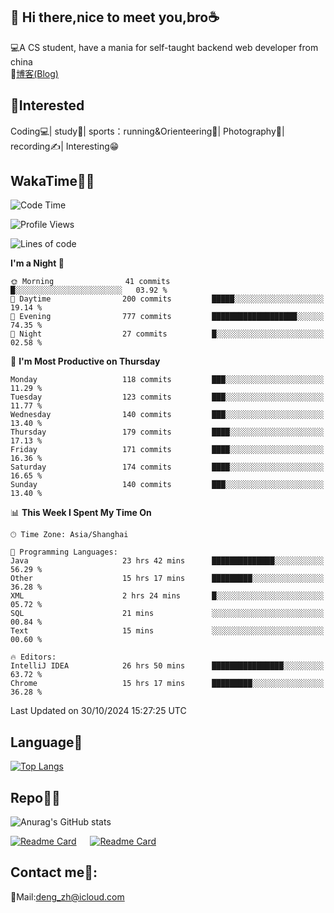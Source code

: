 👋 Hi there,nice to meet you,bro☕
---
💻A CS student, have a mania for self-taught backend web developer from china   
📌[博客(Blog)](https://github.com/HealUP/MyBlog)

 <!-- waka-box start -->
 <!-- waka-box end -->
 
🧲**Interested**
--
Coding💻| study📖| sports：running&Orienteering🏃‍| Photography📸| recording✍️| Interesting😁

WakaTime👨‍💻
---
<!--START_SECTION:waka-->
![Code Time](http://img.shields.io/badge/Code%20Time-2%2C019%20hrs%203%20mins-blue)

![Profile Views](http://img.shields.io/badge/Profile%20Views-0-blue)

![Lines of code](https://img.shields.io/badge/From%20Hello%20World%20I%27ve%20Written-205.0%20thousand%20lines%20of%20code-blue)

**I'm a Night 🦉** 

```text
🌞 Morning                41 commits          █░░░░░░░░░░░░░░░░░░░░░░░░   03.92 % 
🌆 Daytime                200 commits         █████░░░░░░░░░░░░░░░░░░░░   19.14 % 
🌃 Evening                777 commits         ███████████████████░░░░░░   74.35 % 
🌙 Night                  27 commits          █░░░░░░░░░░░░░░░░░░░░░░░░   02.58 % 
```
📅 **I'm Most Productive on Thursday** 

```text
Monday                   118 commits         ███░░░░░░░░░░░░░░░░░░░░░░   11.29 % 
Tuesday                  123 commits         ███░░░░░░░░░░░░░░░░░░░░░░   11.77 % 
Wednesday                140 commits         ███░░░░░░░░░░░░░░░░░░░░░░   13.40 % 
Thursday                 179 commits         ████░░░░░░░░░░░░░░░░░░░░░   17.13 % 
Friday                   171 commits         ████░░░░░░░░░░░░░░░░░░░░░   16.36 % 
Saturday                 174 commits         ████░░░░░░░░░░░░░░░░░░░░░   16.65 % 
Sunday                   140 commits         ███░░░░░░░░░░░░░░░░░░░░░░   13.40 % 
```


📊 **This Week I Spent My Time On** 

```text
🕑︎ Time Zone: Asia/Shanghai

💬 Programming Languages: 
Java                     23 hrs 42 mins      ██████████████░░░░░░░░░░░   56.29 % 
Other                    15 hrs 17 mins      █████████░░░░░░░░░░░░░░░░   36.28 % 
XML                      2 hrs 24 mins       █░░░░░░░░░░░░░░░░░░░░░░░░   05.72 % 
SQL                      21 mins             ░░░░░░░░░░░░░░░░░░░░░░░░░   00.84 % 
Text                     15 mins             ░░░░░░░░░░░░░░░░░░░░░░░░░   00.60 % 

🔥 Editors: 
IntelliJ IDEA            26 hrs 50 mins      ████████████████░░░░░░░░░   63.72 % 
Chrome                   15 hrs 17 mins      █████████░░░░░░░░░░░░░░░░   36.28 % 
```


 Last Updated on 30/10/2024 15:27:25 UTC
<!--END_SECTION:waka-->

Language🚀
---
[![Top Langs](https://github-readme-stats.vercel.app/api/top-langs/?username=HealUP&layout=compact&hide_border=true)](https://github.com/HealUP)

Repo🧑‍💻
---
![Anurag's GitHub stats](https://github-readme-stats.vercel.app/api?username=HealUP&count_private=true&show_icons=true&theme=gruvbox&hide_border=true) 

[![Readme Card](https://github-readme-stats.vercel.app/api/pin/?username=HealUP&repo=InternetEy&theme=transparent)](https://github.com/HealUP/InternetEy) &emsp;
[![Readme Card](https://github-readme-stats.vercel.app/api/pin/?username=HealUP&repo=CampusExperience&theme=transparent)](https://github.com/HealUP/CampusExperience)


Contact me📱:
---
📮Mail:deng_zh@icloud.com  
